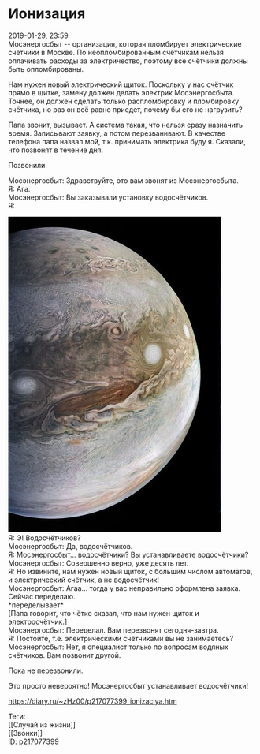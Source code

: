 Ионизация
==========

   
 2019-01-29, 23:59   
  Мосэнергосбыт -- организация, которая пломбирует электрические счётчики в Москве. По неопломбированным счётчикам нельзя оплачивать расходы за электричество, поэтому все счётчики должны быть опломбированы.   
   
 Нам нужен новый электрический щиток. Поскольку у нас счётчик прямо в щитке, замену должен делать электрик Мосэнергосбыта. Точнее, он должен сделать только распломбировку и пломбировку счётчика, но раз он всё равно приедет, почему бы его не нагрузить?   
   
 Папа звонит, вызывает. А система такая, что нельзя сразу назначить время. Записывают заявку, а потом перезванивают. В качестве телефона папа назвал мой, т.к. принимать электрика буду я. Сказали, что позвонят в течение дня.   
   
 Позвонили.   
   
 Мосэнергосбыт: Здравствуйте, это вам звонят из Мосэнергосбыта.   
 Я: Ага.   
 Мосэнергосбыт: Вы заказывали установку водосчётчиков.   
 Я:   
   
   [![](pics/iPPsIBql.jpg)](https://i.imgur.com/iPPsIBq.jpg)     
 Я: Э! Водосчётчиков?   
 Мосэнергосбыт: Да, водосчётчиков.   
 Я: Мосэнергосбыт... водосчётчики? Вы устанавливаете водосчётчики?   
 Мосэнергосбыт: Совершенно верно, уже десять лет.   
 Я: Но извините, нам нужен новый щиток, с большим числом автоматов, и электрический счётчик, а не водосчётчик!   
 Мосэнергосбыт: Агаа... тогда у вас неправильно оформлена заявка. Сейчас переделаю.   
 \*переделывает\*   
 [Папа говорит, что чётко сказал, что нам нужен щиток и электросчётчик.]   
 Мосэнергосбыт: Переделал. Вам перезвонят сегодня-завтра.   
 Я: Постойте, т.е. электрическими счётчиками вы не занимаетесь?   
 Мосэнергосбыт: Нет, я специалист только по вопросам водяных счётчиков. Вам позвонит другой.   
   
 Пока не перезвонили.   
   
 Это просто невероятно! Мосэнергосбыт устанавливает водосчётчики!   
    
 <https://diary.ru/~zHz00/p217077399_ionizaciya.htm>   
   
 Теги:   
 [[Случай из жизни]]   
 [[Звонки]]   
 ID: p217077399